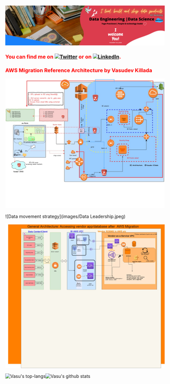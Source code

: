 <img src="https://github.com/VasudevKillada/VasudevKillada/blob/main/github.png" alt="banner that says Vasudev Killada - data scientist, data engineer, yogi"><br>
### <span style="color: red"> You can find me on [![Twitter][1.2]][1] or on [![LinkedIn][2.2]][2].</span> <br>
### <span style="color: red"> AWS Migration Reference Architecture by Vasudev Killada</span> <br>
<img src="https://github.com/VasudevKillada/Architecture/blob/main/Hybrid%20AWS-onPerm%20cloud%20Architecture-SPE%20BI%20AWS%20Architecture.jpg" alt="banner that says Vasudev Killada - data scientist, data engineer, yogi"><br>

![Data movement strategy](images/Data Leadership.jpeg)

<img src="https://github.com/VasudevKillada/Architecture/blob/main/General%20Architecture%20to%20access%20vendor%20DBMS%20in%20AWS%20After%20migration.jpg"><br>


![Vasu's top-langs](https://github-readme-stats.vercel.app/api/top-langs?username=VasudevKillada&show_icons=true&theme=radical)![Vasu's github stats](https://github-readme-stats.vercel.app/api?username=VasudevKillada&show_icons=true&theme=radical)

<!-- Actual text -->



<!-- Icons -->

[1.2]: http://i.imgur.com/wWzX9uB.png (twitter icon without padding)
[2.2]: https://raw.githubusercontent.com/MartinHeinz/MartinHeinz/master/linkedin-3-16.png (LinkedIn icon without padding)

<!-- Links to your social media accounts -->

[1]: https://twitter.com/VasudevKillada
[2]: https://www.linkedin.com/in/VasudevKilada/
